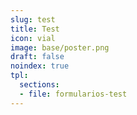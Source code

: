```yaml
---
slug: test
title: Test
icon: vial
image: base/poster.png
draft: false
noindex: true
tpl:
  sections:
  - file: formularios-test
---
```


